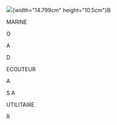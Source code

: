 ![](Pictures/100002010000022F0000018E665E4BFB91992E97.png){width="14.799cm"
height="10.5cm"}B

MARINE

O

A

D

ECOUTEUR

A

S A

UTILITAIRE

R
